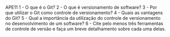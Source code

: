 APE11
1 - O que é o Git?
2 - O que é versionamento de software?
3 - Por que utilizar o Git como controle de versionamento?
4 - Quais as vantagens do Git?
5 - Qual a importância da utilização do controle de versionamento no
desenvolvimento de um software?
6 - Cite pelo menos três ferramentas de controle de versão e faça um breve
detalhamento sobre cada uma delas.